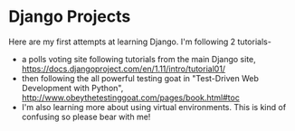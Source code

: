 # Django Projects
Here are my first attempts at learning Django. I'm following 2 tutorials-

* a polls voting site following tutorials from the main Django site, https://docs.djangoproject.com/en/1.11/intro/tutorial01/
* then following the all powerful testing goat in "Test-Driven Web Development with Python", http://www.obeythetestinggoat.com/pages/book.html#toc
* I'm also learning more about using virtual environments. This is kind of confusing so please bear with me!
